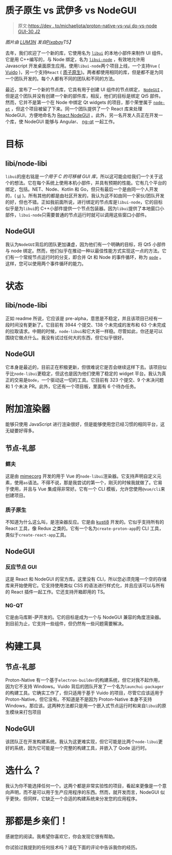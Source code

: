 # 质子原生 vs 武伊多 vs NodeGUI

> 原文:[https://dev . to/michaeljota/proton-native-vs-vui do-vs-node GUI-30 J2](https://dev.to/michaeljota/proton-native-vs-vuido-vs-nodegui-30j2)

*图片由 [LUM3N](https://pixabay.com/users/LUM3N-1066559/?utm_source=link-attribution&utm_medium=referral&utm_campaign=image&utm_content=2303849) 发自[Pixabay](https://pixabay.com/?utm_source=link-attribution&utm_medium=referral&utm_campaign=image&utm_content=2303849)T5】*

去年，我们欢迎了一个新的库，它使用名为 [`libui`](https://github.com/andlabs/libui) 的本地小部件来制作 UI 组件。它是用 C++编写的，与 Node 绑定，名为 [`libui-node`](https://github.com/parro-it/libui-node) ，有效地允许用 Javascript 开发桌面原生应用。使用`libui-node`两个项目上线，一个支持`Vue` ( [Vuido](https://github.com/mimecorg/vuido) )，另一个支持`React` ( [质子原生](https://github.com/kusti8/proton-native))。两者都使用相同的库，但是都不是为同一个团队开发的。每个人都有不同的团队和不同的方法。

最近，宣布了一个新的节点库，它具有用于创建 UI 组件的节点绑定， [`NodeGUI`](https://github.com/nodegui/nodegui) 。但是这个团队并没有创建一个新的部件库，相反，他们的目标是绑定 Qt5 部件。然而，它并不是第一个在 Node 中绑定 Qt widgets 的项目，那个荣誉属于 [`node-qt`](https://github.com/arturadib/node-qt) ，但这个项目被留了下来。同一个团队提供了一个 React 库来处理 NodeGUI，方便地命名为 [React NodeGUI](https://github.com/nodegui/react-nodegui) 。此外，另一名开发人员正在开发一个库，使 NodeGUI 能够与 Angular、 [ng-qt](https://github.com/marcus-sa/ng-qt) 一起工作。

# [](#goal)目标

## libi/node-libi

`libui`的座右铭是*一个用于 C 的可移植 GUI 库*，所以这可能会给我们一个关于这个的想法。它在每个系统上使用本机小部件，并具有预期的性能。它有几个平台的绑定，包括。NET、Node、Kotlin 和 Go，但只有最后一个是由同一个人开发的，( [ui](https://github.com/andlabs/ui) )。所有其他的都是由社区开发的，我认为这不如由同一个家伙/团队开发的好，但也不错。正如我前面所说，进行绑定的节点库是`libui-node`，它的目标似乎是为`libui`的 C++小部件提供一个节点包装器。因为`libui`提供了本地窗口小部件，`libui-node`只需要普通的节点运行时就可以调用这些窗口小部件。

## [](#nodegui)NodeGUI

我认为`NodeGUI`背后的团队更加谦虚，因为他们有一个明确的目标，将 Qt5 小部件与 node 绑定。然而，他们似乎在推动一种以最佳性能方式实现这一点的方法。它们有一个常规节点运行时的分支，即合并 Qt 和 Node 的事件循环，称为 [`qode`](https://github.com/nodegui/qode) 。这样，您可以使用两个事件循环的能力。

# [](#status)状态

## libi/node-libi

正如 readme 所说，它应该是 pre-alpha，意思是不稳定，并且该项目已经有一段时间没有更新了。它目前有 3944 个提交、138 个未完成的发布和 63 个未完成的拉取请求。中期的时候，`node-libui`和它大哥一样稳。尽管如此，你还是可以围绕它做点什么。我没有试过任何大的东西，但它似乎很好。

## [](#nodegui)NodeGUI

它本身是最近的，目前正在积极更新，但很难说它是否会继续这样下去。该项目似乎比`node-libui`更稳定，但这也是因为他们使用了稳定的 widget 平台。我认为真正的交易是`Qode`，一个驱动这一切的工具。它目前有 323 个提交、9 个未决问题和 1 个未决 PR。此外，它还有一个项目板，里面有 6 个待办任务。

# [](#additional-renderers)附加渲染器

能够只使用 JavaScript 进行渲染很好，但是能够使用您已经习惯的相同平台，这无疑要好得多。

## [](#nodelibui)节点-礼部

### [](#viudo)鳏夫

这是由 [mimecorg](https://github.com/mimecorg) 开发的用于 Vue 的`node-libui`渲染器。它支持声明自定义元素，使用`as`语法。不得不说，那是我尝试的第一个，刚灭的时候我就做了。它易于使用，并且与 Vue 集成得非常好。它有一个 CLI 模板，允许您使用`@vue/cli`来创建项目。

### [](#protonnative)质子原生

不知道为什么这么叫，是渲染器反应。它是由 [kusti8](https://github.com/kusti8) 开发的。它似乎支持所有的 React 工具，像 Redux 之类的。它有一个名为`create-proton-app`的 CLI 工具，类似于`create-react-app`工具。

## [](#nodegui)NodeGUI

### [](#react-nodegui)反应节点 GUI

这是 React 和 NodeGUI 的官方库。这里没有 CLI，所以您必须克隆一个空的存储库来开始使用它。它支持使用类似 CSS 的语法进行样式化，并且应该可以与所有的 React 插件一起工作。它还支持开箱即用的 TS。

### [](#ngqt)NG-QT

它是由马库斯-萨开发的。它的目标是成为一个与 NodeGUI 兼容的角度渲染器。到目前为止，它支持一些组件，但仍然有一些问题需要解决。

# [](#build-tools)构建工具

## [](#nodelibui)节点-礼部

Proton-Native 有一个基于`electron-builder`的构建系统，但它对我不起作用，因为它不支持 Windows。Vuido 背后的团队开发了一个名为`launchui-packager`的构建工具。它确实工作了，但只适用于基于 Vuido 的项目，尽管它应该适用于 Proton-Native，但它没有。不知道是不是因为 Proton-Native 本身不支持 Windows，那应该。这两种方法都只是用一个嵌入式节点运行时和来自`libui`的原生模块来打包项目

## [](#nodegui)NodeGUI

该团队正在开发构建系统。我认为这更难实现，但它可能是比两个`node-libui`更好的系统，因为它可能是一个完整的构建工具，并嵌入了 Qode 运行时。

# [](#what-to-choose)选什么？

我认为你不能选择任何一个。这两个都是非常实验性的项目，看起来更像是一个意向声明，而不是可以用于生产应用程序的东西。然而，就开发而言，NodeGUI 似乎更快，但同样，它缺乏一个合适的构建系统来分发您的应用程序。

# [](#thats-all-folks)那都是乡亲们！

感谢您的阅读。我希望你喜欢它，你会发现它很有帮助。

你试验过我提到的任何技术吗？请在下面的评论中告诉我你的经历。